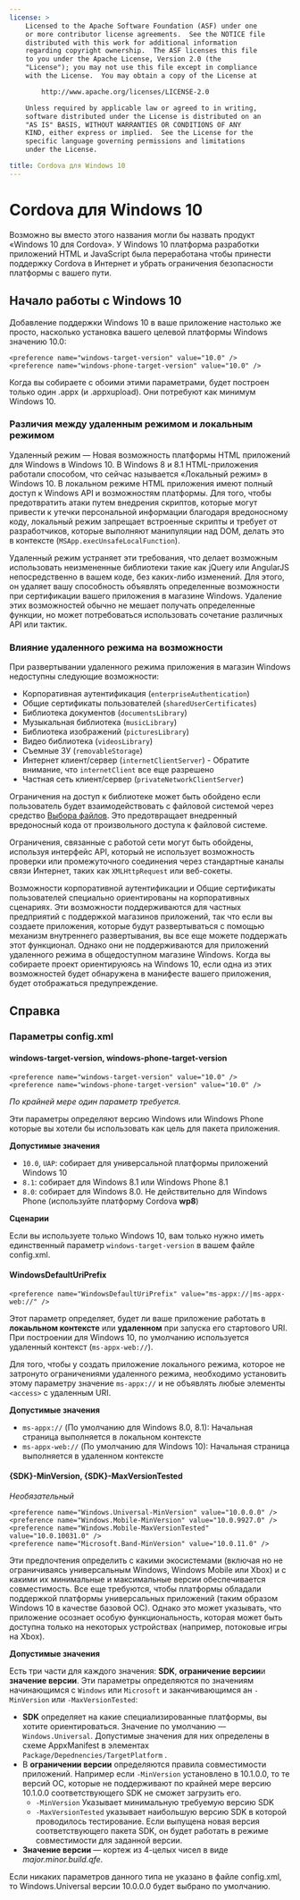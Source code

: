 ```yaml
---
license: >
    Licensed to the Apache Software Foundation (ASF) under one
    or more contributor license agreements.  See the NOTICE file
    distributed with this work for additional information
    regarding copyright ownership.  The ASF licenses this file
    to you under the Apache License, Version 2.0 (the
    "License"); you may not use this file except in compliance
    with the License.  You may obtain a copy of the License at

        http://www.apache.org/licenses/LICENSE-2.0

    Unless required by applicable law or agreed to in writing,
    software distributed under the License is distributed on an
    "AS IS" BASIS, WITHOUT WARRANTIES OR CONDITIONS OF ANY
    KIND, either express or implied.  See the License for the
    specific language governing permissions and limitations
    under the License.

title: Cordova для Windows 10
---
```


# Cordova для Windows 10

Возможно вы вместо этого названия могли бы назвать продукт «Windows 10 для Cordova». У Windows 10 платформа разработки приложений HTML и JavaScript была переработана чтобы принести поддержку Cordova в Интернет и убрать ограничения безопасности платформы с вашего пути.

## Начало работы с Windows 10

Добавление поддержки Windows 10 в ваше приложение настолько же просто, насколько установка вашего целевой платформы Windows значению 10.0:

    <preference name="windows-target-version" value="10.0" />
    <preference name="windows-phone-target-version" value="10.0" />


Когда вы собираете с обоими этими параметрами, будет построен только один .appx (и .appxupload). Они потребуют как минимум Windows 10.

### Различия между удаленным режимом и локальным режимом

Удаленный режим — Новая возможность платформы HTML приложений для Windows в Windows 10. В Windows 8 и 8.1 HTML-приложения работали способом, что сейчас называется «Локальный режим» в Windows 10. В локальном режиме HTML приложения имеют полный доступ к Windows API и возможностям платформы. Для того, чтобы предотвратить атаки путем внедрения скриптов, которые могут привести к утечки персональной информации благодаря вредоносному коду, локальный режим запрещает встроенные скрипты и требует от разработчиков, которые выполняют манипуляции над DOM, делать это в контексте (`MSApp.execUnsafeLocalFunction`).

Удаленный режим устраняет эти требования, что делает возможным использовать неизмененные библиотеки такие как jQuery или AngularJS непосредственно в вашем коде, без каких-либо изменений. Для этого, он удаляет вашу способность объявлять определенные возможности при сертификации вашего приложения в магазине Windows. Удаление этих возможностей обычно не мешает получать определенные функции, но может потребоваться использовать сочетание различных API или тактик.

### Влияние удаленного режима на возможности

При развертывании удаленного режима приложения в магазин Windows недоступны следующие возможности:

  * Корпоративная аутентификация (`enterpriseAuthentication`)
  * Общие сертификаты пользователей (`sharedUserCertificates`)
  * Библиотека документов (`documentsLibrary`)
  * Музыкальная библиотека (`musicLibrary`)
  * Библиотека изображений (`picturesLibrary`)
  * Видео библиотека (`videosLibrary`)
  * Съемные ЗУ (`removableStorage`)
  * Интернет клиент/сервер (`internetClientServer`) - Обратите внимание, что `internetClient` все еще разрешено
  * Частная сеть клиент/сервер (`privateNetworkClientServer`)

Ограничения на доступ к библиотеке может быть обойдено если пользователь будет взаимодействовать с файловой системой через средство [Выбора файлов](https://msdn.microsoft.com/en-us/library/windows/apps/windows.storage.pickers.fileopenpicker.aspx). Это предотвращает внедренный вредоносный кода от произвольного доступа к файловой системе.

Ограничения, связанные с работой сети могут быть обойдены, используя интерфейс API, который не использует возможность проверки или промежуточного соединения через стандартные каналы связи Интернет, таких как `XMLHttpRequest` или веб-сокеты.

Возможности корпоративной аутентификации и Общие сертификаты пользователей специально ориентированы на корпоративных сценариях. Эти возможности поддерживаются для частных предприятий с поддержкой магазинов приложений, так что если вы создаете приложения, которые будут развертываться с помощью механизм внутреннего развертывания, вы все еще можете поддержать этот функционал. Однако они не поддерживаются для приложений удаленного режима в общедоступном магазине Windows. Когда вы собираете проект ориентируюясь на Windows 10, если одна из этих возможностей будет обнаружена в манифесте вашего приложения, будет отображаться предупреждение.

## Справка

### Параметры config.xml

#### windows-target-version, windows-phone-target-version

    <preference name="windows-target-version" value="10.0" />
    <preference name="windows-phone-target-version" value="10.0" />


*По крайней мере один параметр требуется.*

Эти параметры определяют версию Windows или Windows Phone которые вы хотели бы использовать как цель для пакета приложения.

**Допустимые значения**

  * `10.0`, `UAP`: собирает для универсальной платформы приложений Windows 10
  * `8.1`: собирает для Windows 8.1 или Windows Phone 8.1
  * `8.0`: собирает для Windows 8.0. Не действительно для Windows Phone (используйте платформу Cordova **wp8**)

**Сценарии**

Если вы используете только Windows 10, вам только нужно иметь единственный параметр `windows-target-version` в вашем файле config.xml.

#### WindowsDefaultUriPrefix

    <preference name="WindowsDefaultUriPrefix" value="ms-appx://|ms-appx-web://" />


Этот параметр определяет, будет ли ваше приложение работать в **локаьльном контексте** или **удаленном** при запуска его стартового URI. При построении для Windows 10, по умолчанию используется удаленный контекст (`ms-appx-web://`).

Для того, чтобы у создать приложение локального режима, которое не затронуто ограничениями удаленного режима, необходимо установить этому параметру значение `ms-appx://` и не объявлять любые элементы `<access>` с удаленным URI.

**Допустимые значения**

  * `ms-appx://` (По умолчанию для Windows 8.0, 8.1): Начальная страница выполняется в локальном контексте
  * `ms-appx-web://` (По умолчанию для Windows 10): Начальная страница выполняется в удаленном контексте

#### {SDK}-MinVersion, {SDK}-MaxVersionTested

*Необязательный*

    <preference name="Windows.Universal-MinVersion" value="10.0.0.0" />
    <preference name="Windows.Mobile-MinVersion" value="10.0.9927.0" />
    <preference name="Windows.Mobile-MaxVersionTested" value="10.0.10031.0" />
    <preference name="Microsoft.Band-MinVersion" value="10.0.11.0" />


Эти предпочтения определить с какими экосистемами (включая но не ограничиваясь универсальным Windows, Windows Mobile или Xbox) и с какими их минимальные и максимальные версии обеспечивается совместимость. Все еще требуются, чтобы платформы обладали поддержкой платформы универсальных приложений (таким образом Windows 10 в качестве базовой ОС). Однако это может указывать, что приложение осознает особую функциональность, которая может быть доступна только на некоторых устройствах (например, потоковые игры на Xbox).

**Допустимые значения**

Есть три части для каждого значения: **SDK**, **ограничение версии**и **значение версии**. Эти параметры определяются по значениям начинающимся с `Windows` или `Microsoft` и заканчивающимся ан `-MinVersion` или `-MaxVersionTested`:

  * **SDK** определяет на какие специализированные платформы, вы хотите ориентироваться. Значение по умолчанию — `Windows.Universal`. Допустимые значения для них определены в схеме AppxManifest в элементах `Package/Depednencies/TargetPlatform` .
  * В **ограничении версии** определяются правила совместимости приложений. Например если `-MinVersion` установлено в 10.1.0.0, то те версий ОС, которые не поддерживают по крайней мере версию 10.1.0.0 соответствующего SDK не сможет загрузить его.
      * `-MinVersion` Указывает минимальную требуемую версию SDK
      * `-MaxVersionTested` указывает наибольшую версию SDK в которой проводилось тестирование. Если выпущена новая версия соответствующего пакета SDK, он будет работать в режиме совместимости для заданной версии.
  * **Значение версии** — кортеж из 4-целых чисел в виде *major.minor.build.qfe*.

Если никаких параметров данного типа не указано в файле config.xml, то Windows.Universal версии 10.0.0.0 будет выбрано по умолчанию.
